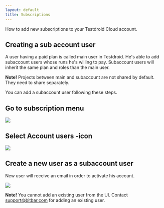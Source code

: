 ```yaml
---
layout: default
title: Subscriptions
---
```


How to add new subscriptions to your Testdroid Cloud account.

## Creating a sub account user

A user having a paid plan is called main user in Testdroid. He's able
to add subaccount users whose runs he's willing to pay. Subaccount
users will inherit the same plan and roles than the main user.
 
**Note!** Projects between main and subaccount are not shared by
  default. They need to share separately.
 
You can add a subaccount user following these steps.
 
## Go to subscription menu

![]({{site.baseurl}}/assets/testdroid-cloud-ui/subscriptions_link.png)

## Select Account users -icon

![]({{site.baseurl}}/assets/testdroid-cloud-ui/subscriptions_select_account.png)
 
## Create a new user as a subaccount user

New user will receive an email in order to activate his account.

![]({{site.baseurl}}/assets/testdroid-cloud-ui/subscriptions_create_new_user.png)

**Note!** You cannot add an existing user from the UI. Contact
  support@bitbar.com for adding an existing user.
